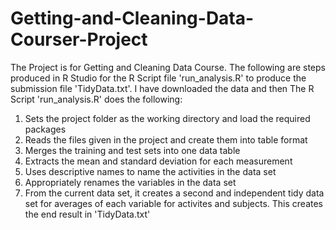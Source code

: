 # Getting-and-Cleaning-Data-Courser-Project
The Project is for Getting and Cleaning Data Course. The following are steps produced in R Studio for the R Script file 'run_analysis.R' to produce the submission file 'TidyData.txt'.
I have downloaded the data and then The R Script 'run_analysis.R' does the following:
1. Sets the project folder as the working directory and load the required packages
2. Reads the files given in the project and create them into table format
3. Merges the training and test sets into one data table
4. Extracts the mean and standard deviation for each measurement
5. Uses descriptive names to name the activities in the data set
6. Appropriately renames the variables in the data set
7. From the current data set, it creates a second and independent tidy data set for averages of each variable for activites and subjects.
This creates the end result in 'TidyData.txt'
